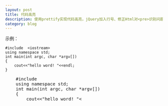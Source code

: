 ```yaml
---
layout: post
title: 代码高亮 
description: 使用prettify实现代码高亮，jQuery加入行号、修正Html对<pre>识别问题
category: blog 
---
```


示例：

	#include  <iostream>
	using namespace std;
	int main(int argc, char *argv[])
	{
	    cout<<"hello word! "<<endl;
	}
	
<pre class="prettyprint">
    #include  <iostream>
    using namespace std;
    int main(int argc, char *argv[])
    {
        cout<<"hello word! "<<endl;
    }
</pre>
